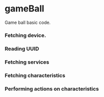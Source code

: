 # gameBall
Game ball basic code. 
### Fetching device.
### Reading UUID
### Fetching services
### Fetching characteristics 
### Performing actions on characteristics 

